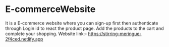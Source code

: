 # E-commerceWebsite
It is a E-commerce website where you can sign-up first then authenticate through Login id to react the product  page. Add the products to the cart and complete your shopping. Website link:- https://stirring-meringue-2f4ced.netlify.app
